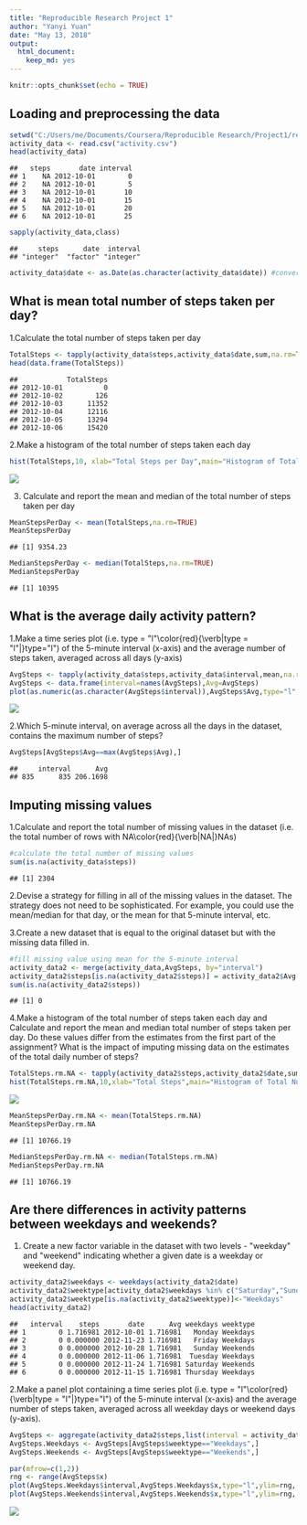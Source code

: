 ```yaml
---
title: "Reproducible Research Project 1"
author: "Yanyi Yuan"
date: "May 13, 2018"
output: 
  html_document: 
    keep_md: yes
---
```



```r
knitr::opts_chunk$set(echo = TRUE)
```

## Loading and preprocessing the data


```r
setwd("C:/Users/me/Documents/Coursera/Reproducible Research/Project1/repdata_data_activity")
activity_data <- read.csv("activity.csv")
head(activity_data)
```

```
##   steps       date interval
## 1    NA 2012-10-01        0
## 2    NA 2012-10-01        5
## 3    NA 2012-10-01       10
## 4    NA 2012-10-01       15
## 5    NA 2012-10-01       20
## 6    NA 2012-10-01       25
```


```r
sapply(activity_data,class)
```

```
##     steps      date  interval 
## "integer"  "factor" "integer"
```

```r
activity_data$date <- as.Date(as.character(activity_data$date)) #convert factor to Date
```

## What is mean total number of steps taken per day?

1.Calculate the total number of steps taken per day

```r
TotalSteps <- tapply(activity_data$steps,activity_data$date,sum,na.rm=TRUE)
head(data.frame(TotalSteps))
```

```
##            TotalSteps
## 2012-10-01          0
## 2012-10-02        126
## 2012-10-03      11352
## 2012-10-04      12116
## 2012-10-05      13294
## 2012-10-06      15420
```
  

2.Make a histogram of the total number of steps taken each day

```r
hist(TotalSteps,10, xlab="Total Steps per Day",main="Histogram of Total Steps per Day")
```

![](unnamed-chunk-4-1.png)<!-- -->
  
  3. Calculate and report the mean and median of the total number of steps taken per day

```r
MeanStepsPerDay <- mean(TotalSteps,na.rm=TRUE)
MeanStepsPerDay
```

```
## [1] 9354.23
```


```r
MedianStepsPerDay <- median(TotalSteps,na.rm=TRUE)
MedianStepsPerDay
```

```
## [1] 10395
```

## What is the average daily activity pattern?
1.Make a time series plot (i.e. type = "l"\color{red}{\verb|type = "l"|}type="l") of the 5-minute interval (x-axis) and the average number of steps taken, averaged across all days (y-axis)

```r
AvgSteps <- tapply(activity_data$steps,activity_data$interval,mean,na.rm=TRUE)
AvgSteps <- data.frame(interval=names(AvgSteps),Avg=AvgSteps)
plot(as.numeric(as.character(AvgSteps$interval)),AvgSteps$Avg,type="l",xlab="interval",ylab="Number of Steps",main="Time Series of Average Number of Steps by interval")
```

![](unnamed-chunk-7-1.png)<!-- -->
  
2.Which 5-minute interval, on average across all the days in the dataset, contains the maximum number of steps?


```r
AvgSteps[AvgSteps$Avg==max(AvgSteps$Avg),]
```

```
##     interval      Avg
## 835      835 206.1698
```


## Imputing missing values

1.Calculate and report the total number of missing values in the dataset (i.e. the total number of rows with NA\color{red}{\verb|NA|}NAs)


```r
#calculate the total number of missing values
sum(is.na(activity_data$steps))
```

```
## [1] 2304
```
  
2.Devise a strategy for filling in all of the missing values in the dataset. The strategy does not need to be sophisticated. For example, you could use the mean/median for that day, or the mean for that 5-minute interval, etc.

3.Create a new dataset that is equal to the original dataset but with the missing data filled in.


```r
#fill missing value using mean for the 5-minute interval
activity_data2 <- merge(activity_data,AvgSteps, by="interval")
activity_data2$steps[is.na(activity_data2$steps)] = activity_data2$Avg[is.na(activity_data2$steps)]
sum(is.na(activity_data2$steps))
```

```
## [1] 0
```
  
4.Make a histogram of the total number of steps taken each day and Calculate and report the mean and median total number of steps taken per day. Do these values differ from the estimates from the first part of the assignment? What is the impact of imputing missing data on the estimates of the total daily number of steps?


```r
TotalSteps.rm.NA <- tapply(activity_data2$steps,activity_data2$date,sum)
hist(TotalSteps.rm.NA,10,xlab="Total Steps",main="Histogram of Total Number of Steps per day")
```

![](unnamed-chunk-11-1.png)<!-- -->


```r
MeanStepsPerDay.rm.NA <- mean(TotalSteps.rm.NA)
MeanStepsPerDay.rm.NA
```

```
## [1] 10766.19
```

```r
MedianStepsPerDay.rm.NA <- median(TotalSteps.rm.NA)
MedianStepsPerDay.rm.NA
```

```
## [1] 10766.19
```


## Are there differences in activity patterns between weekdays and weekends?


1. Create a new factor variable in the dataset with two levels - "weekday" and "weekend" indicating whether a given date is a weekday or weekend day.

```r
activity_data2$weekdays <- weekdays(activity_data2$date)
activity_data2$weektype[activity_data2$weekdays %in% c("Saturday","Sunday")]<-"Weekends"
activity_data2$weektype[is.na(activity_data2$weektype)]<-"Weekdays"
head(activity_data2)
```

```
##   interval    steps       date      Avg weekdays weektype
## 1        0 1.716981 2012-10-01 1.716981   Monday Weekdays
## 2        0 0.000000 2012-11-23 1.716981   Friday Weekdays
## 3        0 0.000000 2012-10-28 1.716981   Sunday Weekends
## 4        0 0.000000 2012-11-06 1.716981  Tuesday Weekdays
## 5        0 0.000000 2012-11-24 1.716981 Saturday Weekends
## 6        0 0.000000 2012-11-15 1.716981 Thursday Weekdays
```
  
2.Make a panel plot containing a time series plot (i.e. type = "l"\color{red}{\verb|type = "l"|}type="l") of the 5-minute interval (x-axis) and the average number of steps taken, averaged across all weekday days or weekend days (y-axis).


```r
AvgSteps <- aggregate(activity_data2$steps,list(interval = activity_data2$interval,weektype = activity_data2$weektype),mean)
AvgSteps.Weekdays <- AvgSteps[AvgSteps$weektype=="Weekdays",]
AvgSteps.Weekends <- AvgSteps[AvgSteps$weektype=="Weekends",]

par(mfrow=c(1,2))
rng <- range(AvgSteps$x)
plot(AvgSteps.Weekdays$interval,AvgSteps.Weekdays$x,type="l",ylim=rng, xlab="Interval",ylab="Number of Steps", main = "Average Number of Steps in Weekdays",cex.main=.8)
plot(AvgSteps.Weekends$interval,AvgSteps.Weekends$x,type="l",ylim=rng, xlab="Interval",ylab="Number of Steps",main = "Average Number of Steps in Weekends",cex.main=.8)
```

![](unnamed-chunk-15-1.png)<!-- -->
